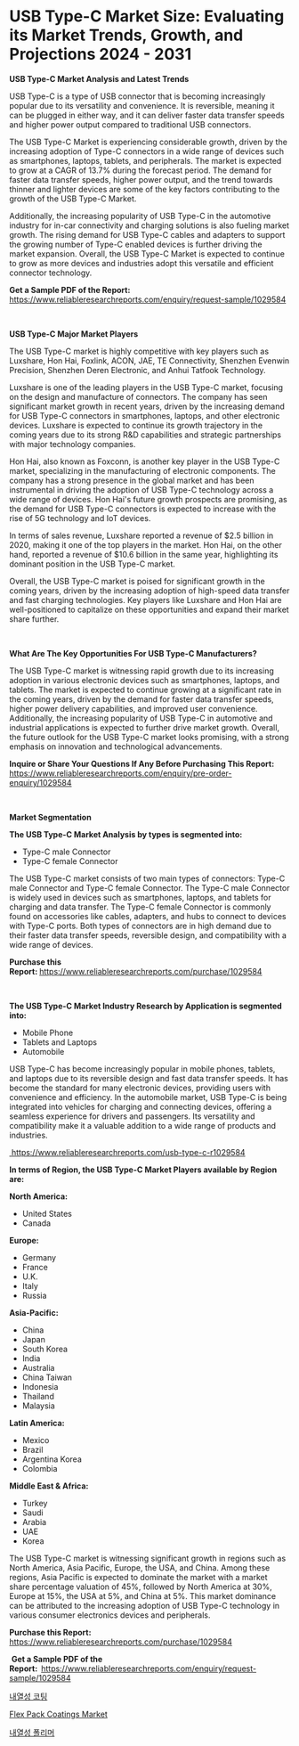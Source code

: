 <p><h1>USB Type-C Market Size: Evaluating its Market Trends, Growth, and Projections 2024 - 2031</h1></p><p><strong>USB Type-C Market Analysis and Latest Trends</strong></p>
<p><p>USB Type-C is a type of USB connector that is becoming increasingly popular due to its versatility and convenience. It is reversible, meaning it can be plugged in either way, and it can deliver faster data transfer speeds and higher power output compared to traditional USB connectors.</p><p>The USB Type-C Market is experiencing considerable growth, driven by the increasing adoption of Type-C connectors in a wide range of devices such as smartphones, laptops, tablets, and peripherals. The market is expected to grow at a CAGR of 13.7% during the forecast period. The demand for faster data transfer speeds, higher power output, and the trend towards thinner and lighter devices are some of the key factors contributing to the growth of the USB Type-C Market.</p><p>Additionally, the increasing popularity of USB Type-C in the automotive industry for in-car connectivity and charging solutions is also fueling market growth. The rising demand for USB Type-C cables and adapters to support the growing number of Type-C enabled devices is further driving the market expansion. Overall, the USB Type-C Market is expected to continue to grow as more devices and industries adopt this versatile and efficient connector technology.</p></p>
<p><strong>Get a Sample PDF of the Report:&nbsp;</strong> <a href="https://www.reliableresearchreports.com/enquiry/request-sample/1029584">https://www.reliableresearchreports.com/enquiry/request-sample/1029584</a></p>
<p>&nbsp;</p>
<p><strong>USB Type-C Major Market Players</strong></p>
<p><p>The USB Type-C market is highly competitive with key players such as Luxshare, Hon Hai, Foxlink, ACON, JAE, TE Connectivity, Shenzhen Evenwin Precision, Shenzhen Deren Electronic, and Anhui Tatfook Technology.</p><p>Luxshare is one of the leading players in the USB Type-C market, focusing on the design and manufacture of connectors. The company has seen significant market growth in recent years, driven by the increasing demand for USB Type-C connectors in smartphones, laptops, and other electronic devices. Luxshare is expected to continue its growth trajectory in the coming years due to its strong R&D capabilities and strategic partnerships with major technology companies.</p><p>Hon Hai, also known as Foxconn, is another key player in the USB Type-C market, specializing in the manufacturing of electronic components. The company has a strong presence in the global market and has been instrumental in driving the adoption of USB Type-C technology across a wide range of devices. Hon Hai's future growth prospects are promising, as the demand for USB Type-C connectors is expected to increase with the rise of 5G technology and IoT devices.</p><p>In terms of sales revenue, Luxshare reported a revenue of $2.5 billion in 2020, making it one of the top players in the market. Hon Hai, on the other hand, reported a revenue of $10.6 billion in the same year, highlighting its dominant position in the USB Type-C market.</p><p>Overall, the USB Type-C market is poised for significant growth in the coming years, driven by the increasing adoption of high-speed data transfer and fast charging technologies. Key players like Luxshare and Hon Hai are well-positioned to capitalize on these opportunities and expand their market share further.</p></p>
<p>&nbsp;</p>
<p><strong>What Are The Key Opportunities For USB Type-C Manufacturers?</strong></p>
<p><p>The USB Type-C market is witnessing rapid growth due to its increasing adoption in various electronic devices such as smartphones, laptops, and tablets. The market is expected to continue growing at a significant rate in the coming years, driven by the demand for faster data transfer speeds, higher power delivery capabilities, and improved user convenience. Additionally, the increasing popularity of USB Type-C in automotive and industrial applications is expected to further drive market growth. Overall, the future outlook for the USB Type-C market looks promising, with a strong emphasis on innovation and technological advancements.</p></p>
<p><strong>Inquire or Share Your Questions If Any Before Purchasing This Report:</strong> <a href="https://www.reliableresearchreports.com/enquiry/pre-order-enquiry/1029584">https://www.reliableresearchreports.com/enquiry/pre-order-enquiry/1029584</a></p>
<p>&nbsp;</p>
<p><strong>Market Segmentation</strong></p>
<p><strong>The USB Type-C Market Analysis by types is segmented into:</strong></p>
<p><ul><li>Type-C male Connector</li><li>Type-C female Connector</li></ul></p>
<p><p>The USB Type-C market consists of two main types of connectors: Type-C male Connector and Type-C female Connector. The Type-C male Connector is widely used in devices such as smartphones, laptops, and tablets for charging and data transfer. The Type-C female Connector is commonly found on accessories like cables, adapters, and hubs to connect to devices with Type-C ports. Both types of connectors are in high demand due to their faster data transfer speeds, reversible design, and compatibility with a wide range of devices.</p></p>
<p><strong>Purchase this Report:&nbsp;</strong><a href="https://www.reliableresearchreports.com/purchase/1029584">https://www.reliableresearchreports.com/purchase/1029584</a></p>
<p>&nbsp;</p>
<p><strong>The USB Type-C Market Industry Research by Application is segmented into:</strong></p>
<p><ul><li>Mobile Phone</li><li>Tablets and Laptops</li><li>Automobile</li></ul></p>
<p><p>USB Type-C has become increasingly popular in mobile phones, tablets, and laptops due to its reversible design and fast data transfer speeds. It has become the standard for many electronic devices, providing users with convenience and efficiency. In the automobile market, USB Type-C is being integrated into vehicles for charging and connecting devices, offering a seamless experience for drivers and passengers. Its versatility and compatibility make it a valuable addition to a wide range of products and industries.</p></p>
<p><a href="https://www.reliableresearchreports.com/usb-type-c-r1029584">&nbsp;https://www.reliableresearchreports.com/usb-type-c-r1029584</a></p>
<p><strong>In terms of Region, the USB Type-C Market Players available by Region are:</strong></p>
<p>
    <p> <strong> North America: </strong>
        <ul>
            <li>United States</li>
            <li>Canada</li>
        </ul>
        </p> 
    <p> <strong> Europe: </strong>
        <ul>
            <li>Germany</li>
            <li>France</li>
            <li>U.K.</li>
            <li>Italy</li>
            <li>Russia</li>
        </ul>
        </p> 
    <p> <strong> Asia-Pacific: </strong>
        <ul>
            <li>China</li>
            <li>Japan</li>
            <li>South Korea</li>
            <li>India</li>
            <li>Australia</li>
            <li>China Taiwan</li>
            <li>Indonesia</li>
            <li>Thailand</li>
            <li>Malaysia</li>
        </ul>
        </p> 
    <p> <strong> Latin America: </strong>
        <ul>
            <li>Mexico</li>
            <li>Brazil</li>
            <li>Argentina Korea</li>
            <li>Colombia</li>
        </ul>
        </p> 
    <p> <strong> Middle East & Africa: </strong>
        <ul>
            <li>Turkey</li>
            <li>Saudi</li>
            <li>Arabia</li>
            <li>UAE</li>
            <li>Korea</li>
        </ul>
    </p>
    </p>
<p><p>The USB Type-C market is witnessing significant growth in regions such as North America, Asia Pacific, Europe, the USA, and China. Among these regions, Asia Pacific is expected to dominate the market with a market share percentage valuation of 45%, followed by North America at 30%, Europe at 15%, the USA at 5%, and China at 5%. This market dominance can be attributed to the increasing adoption of USB Type-C technology in various consumer electronics devices and peripherals.</p></p>
<p><strong>Purchase this Report: </strong><a href="https://www.reliableresearchreports.com/purchase/1029584">https://www.reliableresearchreports.com/purchase/1029584</a></p>
<p>&nbsp;<strong>Get a Sample PDF of the Report:&nbsp;&nbsp;</strong><a href="https://www.reliableresearchreports.com/enquiry/request-sample/1029584">https://www.reliableresearchreports.com/enquiry/request-sample/1029584</a></p>
<p><strong></strong></p>
<p><p><a href="https://github.com/RonSpencer61/Market-Research-Report-List-1/blob/main/934171478687.md">내열성 코팅</a></p><p><a href="https://view.publitas.com/reportprime-1/flex-pack-coatings-market-furnishes-information-on-market-share-market-trends-and-market-growth/">Flex Pack Coatings Market</a></p><p><a href="https://github.com/CarmellaLang1/Market-Research-Report-List-1/blob/main/114192978688.md">내열성 폴리머</a></p></p>
